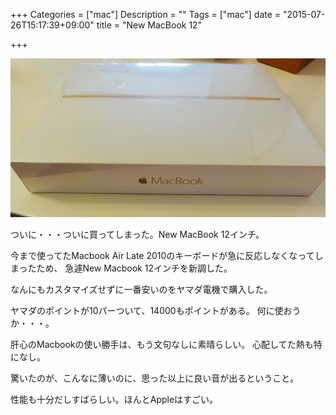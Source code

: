 +++
Categories = ["mac"]
Description = ""
Tags = ["mac"]
date = "2015-07-26T15:17:39+09:00"
title = "New MacBook 12"

+++

![NewMacBook12](/img/NewMacbook12.png)

ついに・・・ついに買ってしまった。New MacBook 12インチ。

今まで使ってたMacbook Air Late 2010のキーボードが急に反応しなくなってしまったため、
急遽New Macbook 12インチを新調した。

なんにもカスタマイズせずに一番安いのをヤマダ電機で購入した。

ヤマダのポイントが10パーついて、14000もポイントがある。
何に使おうか・・・。

肝心のMacbookの使い勝手は、もう文句なしに素晴らしい。
心配してた熱も特になし。

驚いたのが、こんなに薄いのに、思った以上に良い音が出るということ。

性能も十分だしすばらしい。ほんとAppleはすごい。


